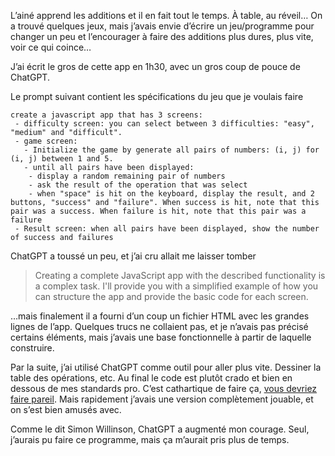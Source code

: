 L’ainé apprend les additions et il en fait tout le temps. À table, au réveil… On a trouvé quelques jeux, mais j’avais envie d’écrire un jeu/programme pour changer un peu et l’encourager à faire des additions plus dures, plus vite, voir ce qui coince…



J’ai écrit le gros de cette app en 1h30, avec un gros coup de pouce de ChatGPT.

Le prompt suivant contient les spécifications du jeu que je voulais faire

```
create a javascript app that has 3 screens:
 - difficulty screen: you can select between 3 difficulties: "easy", "medium" and "difficult".
 - game screen:
   - Initialize the game by generate all pairs of numbers: (i, j) for (i, j) between 1 and 5.
   - until all pairs have been displayed:
    - display a random remaining pair of numbers
    - ask the result of the operation that was select
    - when "space" is hit on the keyboard, display the result, and 2 buttons, "success" and "failure". When success is hit, note that this pair was a success. When failure is hit, note that this pair was a failure
 - Result screen: when all pairs have been displayed, show the number of success and failures
```

ChatGPT a toussé un peu, et j’ai cru allait me laisser tomber

> Creating a complete JavaScript app with the described functionality is a complex task. I'll provide you with a simplified example of how you can structure the app and provide the basic code for each screen.

…mais finalement il a fourni d’un coup un fichier HTML avec les grandes lignes de l’app. Quelques trucs ne collaient pas, et je n’avais pas précisé certains éléments, mais j’avais une base fonctionnelle à partir de laquelle construire.

Par la suite, j’ai utilisé ChatGPT comme outil pour aller plus vite. Dessiner la table des opérations, etc. Au final le code est plutôt crado et bien en dessous de mes standards pro. C’est cathartique de faire ça, [vous devriez faire pareil](https://ntietz.com/blog/write-more-useless-software/). Mais rapidement j’avais une version complètement jouable, et on s’est bien amusés avec.

Comme le dit Simon Willinson, ChatGPT a augmenté mon courage. Seul, j’aurais pu faire ce programme, mais ça m’aurait pris plus de temps.